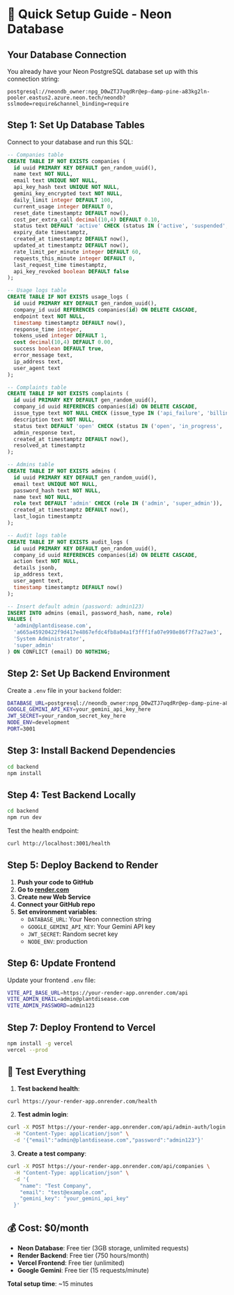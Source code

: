 # 🚀 Quick Setup Guide - Neon Database

## **Your Database Connection**
You already have your Neon PostgreSQL database set up with this connection string:
```
postgresql://neondb_owner:npg_D0wZTJ7uqdRr@ep-damp-pine-a83kg2ln-pooler.eastus2.azure.neon.tech/neondb?sslmode=require&channel_binding=require
```

## **Step 1: Set Up Database Tables**

Connect to your database and run this SQL:

```sql
-- Companies table
CREATE TABLE IF NOT EXISTS companies (
  id uuid PRIMARY KEY DEFAULT gen_random_uuid(),
  name text NOT NULL,
  email text UNIQUE NOT NULL,
  api_key_hash text UNIQUE NOT NULL,
  gemini_key_encrypted text NOT NULL,
  daily_limit integer DEFAULT 100,
  current_usage integer DEFAULT 0,
  reset_date timestamptz DEFAULT now(),
  cost_per_extra_call decimal(10,4) DEFAULT 0.10,
  status text DEFAULT 'active' CHECK (status IN ('active', 'suspended', 'expired')),
  expiry_date timestamptz,
  created_at timestamptz DEFAULT now(),
  updated_at timestamptz DEFAULT now(),
  rate_limit_per_minute integer DEFAULT 60,
  requests_this_minute integer DEFAULT 0,
  last_request_time timestamptz,
  api_key_revoked boolean DEFAULT false
);

-- Usage logs table
CREATE TABLE IF NOT EXISTS usage_logs (
  id uuid PRIMARY KEY DEFAULT gen_random_uuid(),
  company_id uuid REFERENCES companies(id) ON DELETE CASCADE,
  endpoint text NOT NULL,
  timestamp timestamptz DEFAULT now(),
  response_time integer,
  tokens_used integer DEFAULT 1,
  cost decimal(10,4) DEFAULT 0.00,
  success boolean DEFAULT true,
  error_message text,
  ip_address text,
  user_agent text
);

-- Complaints table
CREATE TABLE IF NOT EXISTS complaints (
  id uuid PRIMARY KEY DEFAULT gen_random_uuid(),
  company_id uuid REFERENCES companies(id) ON DELETE CASCADE,
  issue_type text NOT NULL CHECK (issue_type IN ('api_failure', 'billing', 'rate_limit', 'other')),
  description text NOT NULL,
  status text DEFAULT 'open' CHECK (status IN ('open', 'in_progress', 'resolved', 'closed')),
  admin_response text,
  created_at timestamptz DEFAULT now(),
  resolved_at timestamptz
);

-- Admins table
CREATE TABLE IF NOT EXISTS admins (
  id uuid PRIMARY KEY DEFAULT gen_random_uuid(),
  email text UNIQUE NOT NULL,
  password_hash text NOT NULL,
  name text NOT NULL,
  role text DEFAULT 'admin' CHECK (role IN ('admin', 'super_admin')),
  created_at timestamptz DEFAULT now(),
  last_login timestamptz
);

-- Audit logs table
CREATE TABLE IF NOT EXISTS audit_logs (
  id uuid PRIMARY KEY DEFAULT gen_random_uuid(),
  company_id uuid REFERENCES companies(id) ON DELETE CASCADE,
  action text NOT NULL,
  details jsonb,
  ip_address text,
  user_agent text,
  timestamp timestamptz DEFAULT now()
);

-- Insert default admin (password: admin123)
INSERT INTO admins (email, password_hash, name, role)
VALUES (
  'admin@plantdisease.com',
  'a665a45920422f9d417e4867efdc4fb8a04a1f3fff1fa07e998e86f7f7a27ae3',
  'System Administrator',
  'super_admin'
) ON CONFLICT (email) DO NOTHING;
```

## **Step 2: Set Up Backend Environment**

Create a `.env` file in your `backend` folder:

```bash
DATABASE_URL=postgresql://neondb_owner:npg_D0wZTJ7uqdRr@ep-damp-pine-a83kg2ln-pooler.eastus2.azure.neon.tech/neondb?sslmode=require&channel_binding=require
GOOGLE_GEMINI_API_KEY=your_gemini_api_key_here
JWT_SECRET=your_random_secret_key_here
NODE_ENV=development
PORT=3001
```

## **Step 3: Install Backend Dependencies**

```bash
cd backend
npm install
```

## **Step 4: Test Backend Locally**

```bash
cd backend
npm run dev
```

Test the health endpoint:
```bash
curl http://localhost:3001/health
```

## **Step 5: Deploy Backend to Render**

1. **Push your code to GitHub**
2. **Go to [render.com](https://render.com)**
3. **Create new Web Service**
4. **Connect your GitHub repo**
5. **Set environment variables**:
   - `DATABASE_URL`: Your Neon connection string
   - `GOOGLE_GEMINI_API_KEY`: Your Gemini API key
   - `JWT_SECRET`: Random secret key
   - `NODE_ENV`: production

## **Step 6: Update Frontend**

Update your frontend `.env` file:
```bash
VITE_API_BASE_URL=https://your-render-app.onrender.com/api
VITE_ADMIN_EMAIL=admin@plantdisease.com
VITE_ADMIN_PASSWORD=admin123
```

## **Step 7: Deploy Frontend to Vercel**

```bash
npm install -g vercel
vercel --prod
```

## **🎯 Test Everything**

1. **Test backend health**:
```bash
curl https://your-render-app.onrender.com/health
```

2. **Test admin login**:
```bash
curl -X POST https://your-render-app.onrender.com/api/admin-auth/login \
  -H "Content-Type: application/json" \
  -d '{"email":"admin@plantdisease.com","password":"admin123"}'
```

3. **Create a test company**:
```bash
curl -X POST https://your-render-app.onrender.com/api/companies \
  -H "Content-Type: application/json" \
  -d '{
    "name": "Test Company",
    "email": "test@example.com",
    "gemini_key": "your_gemini_api_key"
  }'
```

## **💰 Cost: $0/month**

- **Neon Database**: Free tier (3GB storage, unlimited requests)
- **Render Backend**: Free tier (750 hours/month)
- **Vercel Frontend**: Free tier (unlimited)
- **Google Gemini**: Free tier (15 requests/minute)

**Total setup time**: ~15 minutes 
